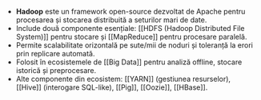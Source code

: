 
- **Hadoop** este un framework open-source dezvoltat de Apache pentru procesarea și stocarea distribuită a seturilor mari de date.
- Include două componente esențiale: [[HDFS (Hadoop Distributed File System)]] pentru stocare și [[MapReduce]] pentru procesare paralelă.
- Permite scalabilitate orizontală pe sute/mii de noduri și toleranță la erori prin replicare automată.
- Folosit în ecosistemele de [[Big Data]] pentru analiză offline, stocare istorică și preprocesare.
- Alte componente din ecosistem: [[YARN]] (gestiunea resurselor), [[Hive]] (interogare SQL-like), [[Pig]], [[Oozie]], [[HBase]].

